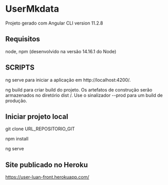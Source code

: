 # UserMkdata

Projeto gerado com Angular CLI version 11.2.8

## Requisitos
node, npm (desenvolvido na versão 14.16.1 do Node)

## SCRIPTS
ng serve para iniciar a aplicação em http://localhost:4200/.

ng build para criar build do projeto. Os artefatos de construção serão armazenados no diretório dist /. Use o sinalizador --prod para um build de produção.

## Iniciar projeto local

git clone URL_REPOSITORIO_GIT

npm install

ng serve

## Site publicado no Heroku

https://user-luan-front.herokuapp.com/
